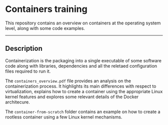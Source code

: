 # Containers training

This repository contains an overview on containers at the operating system level, along with some code examples.

---

## Description

Containerization is the packaging into a single executable of some software code along with libraries, dependencies and all the reletaed configuration files required to run it.

The `containers_overview.pdf` file provides an analysis on the containerization process. It highlights its main differences with respect to virtualization, explains how to create a container using the appropriate Linux kernel features and explores some relevant details of the Docker architecure.

The `container-from-scratch` folder contains an example on how to create a rootless container using a few Linux kernel mechanisms.

